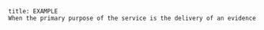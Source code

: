 ```ad-Example
title: EXAMPLE
When the primary purpose of the service is the delivery of an evidence
```